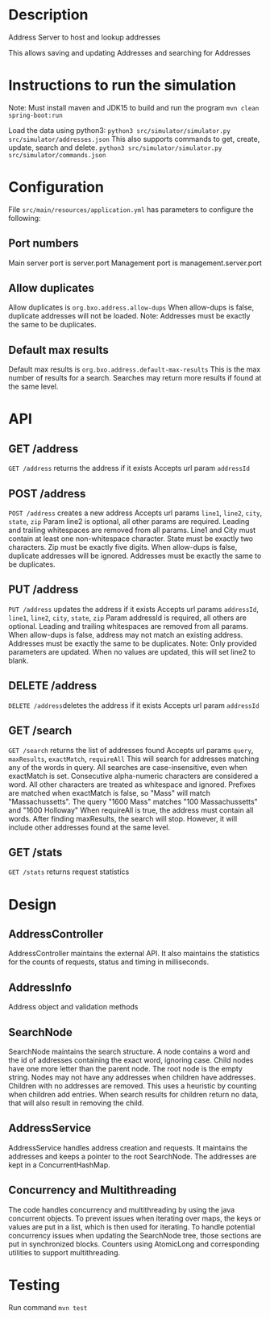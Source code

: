 
# Description
Address Server to host and lookup addresses

This allows saving and updating Addresses and searching for Addresses


# Instructions to run the simulation
Note: Must install maven and JDK15 to build and run the program
```mvn clean spring-boot:run```

Load the data using python3:
```python3 src/simulator/simulator.py src/simulator/addresses.json```
This also supports commands to get, create, update, search and delete.
```python3 src/simulator/simulator.py src/simulator/commands.json```


# Configuration
File ```src/main/resources/application.yml``` has parameters to
configure the following:

## Port numbers
Main server port is server.port
Management port is management.server.port

## Allow duplicates
Allow duplicates is ```org.bxo.address.allow-dups```
When allow-dups is false, duplicate addresses will not be loaded.
Note: Addresses must be exactly the same to be duplicates.

## Default max results
Default max results is ```org.bxo.address.default-max-results```
This is the max number of results for a search.
Searches may return more results if found at the same level.


# API
## GET /address
```GET /address``` returns the address if it exists
Accepts url param ```addressId```

## POST /address
```POST /address``` creates a new address
Accepts url params ```line1```, ```line2```, ```city```, ```state```,
```zip```
Param line2 is optional,  all other params are required.
Leading and trailing whitespaces are removed from all params.
Line1 and City must contain at least one non-whitespace character.
State must be exactly two characters.
Zip must be exactly five digits.
When allow-dups is false, duplicate addresses will be ignored.
Addresses must be exactly the same to be duplicates.

## PUT /address
```PUT /address``` updates the address if it exists
Accepts url params ```addressId```, ```line1```, ```line2```,
```city```, ```state```, ```zip```
Param addressId is required, all others are optional.
Leading and trailing whitespaces are removed from all params.
When allow-dups is false, address may not match an existing address.
Addresses must be exactly the same to be duplicates.
Note: Only provided parameters are updated.
When no values are updated, this will set line2 to blank.

## DELETE /address
```DELETE /address```deletes the address if it exists
Accepts url param ```addressId```

## GET /search
```GET /search``` returns the list of addresses found
Accepts url params ```query```, ```maxResults```, ```exactMatch```,
```requireAll```
This will search for addresses matching any of the words in query.
All searches are case-insensitive, even when exactMatch is set.
Consecutive alpha-numeric characters are considered a word.
All other characters are treated as whitespace and ignored.
Prefixes are matched when exactMatch is false, so "Mass" will match
"Massachussetts".
The query "1600 Mass" matches "100 Massachussetts" and "1600 Holloway"
When requireAll is true, the address must contain all words.
After finding maxResults, the search will stop.  However, it will
include other addresses found at the same level.

## GET /stats
```GET /stats``` returns request statistics


# Design

## AddressController
AddressController maintains the external API.
It also maintains the statistics for the counts of requests, status
and timing in milliseconds.

## AddressInfo
Address object and validation methods

## SearchNode
SearchNode maintains the search structure.
A node contains a word and the id of addresses containing the exact
word, ignoring case.
Child nodes have one more letter than the parent node.
The root node is the empty string.
Nodes may not have any addresses when children have addresses.
Children with no addresses are removed.
This uses a heuristic by counting when children add entries.
When search results for children return no data, that will also result
in removing the child.

## AddressService
AddressService handles address creation and requests.
It maintains the addresses and keeps a pointer to the root SearchNode.
The addresses are kept in a ConcurrentHashMap.

## Concurrency and Multithreading
The code handles concurrency and multithreading by using the java
concurrent objects.
To prevent issues when iterating over maps, the keys or values are put
in a list, which is then used for iterating.
To handle potential concurrency issues when updating the SearchNode
tree, those sections are put in synchronized blocks.
Counters using AtomicLong and corresponding utilities to support multithreading.


# Testing
Run command ```mvn test```
